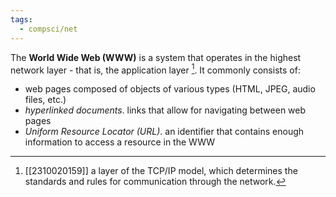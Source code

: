 ```yaml
---
tags:
  - compsci/net
---
```

The **World Wide Web (WWW)** is a system that operates in the highest network layer - that is, the application layer [^1]. It commonly consists of:
- web pages composed of objects of various types (HTML, JPEG, audio files, etc.) 
- *hyperlinked documents*. links that allow for navigating between web pages
- *Uniform Resource Locator (URL)*. an identifier that contains enough information to access a resource in the WWW

[^1]: [[2310020159]] a layer of the TCP/IP model, which determines the standards and rules for communication through the network.